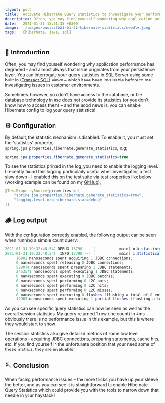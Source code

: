 ```yaml
---
layout: post
title:  Activate Hibernate Query Statistics to investigate your performance issues
description: Often, you may find yourself wondering why application performance has degraded – and almost always that...
date:   2021-01-31 15:01:35 +0300
image:  '/images/posts/2021-01-31-hibernate-statistics/needle.jpeg'
tags:   [hibernate, java, sql]
---
```


## 👋 Introduction
Often, you may find yourself wondering why application performance has degraded – and almost always that issue originates 
from your persistence layer. You can interrogate your query statistics in SQL Server using some built in ([Transact SQL](https://docs.microsoft.com/en-us/sql/relational-databases/system-dynamic-management-views/sys-dm-exec-query-stats-transact-sql?view=sql-server-ver15)) views – 
which have been invaluable before to me investigating issues in customer environments.

Sometimes, however, you don’t have access to the database, or the database technology in use does not provide its 
statistics (or you don’t know how to access them) – and the good news is, you can enable Hibernate config to log 
your query statistics!

## ⚙️ Configuration
By default, the statistic mechanism is disabled. To enable it, you must set the 'statistics' property; 
`spring.jpa.properties.hibernate.generate_statistics`, e.g;

```java
spring.jpa.properties.hibernate.generate_statistics=true
```

To see the statistics printed in the log, you need to enable the logging level. I recently found this logging particularly 
useful when investigating a test slow down – I enabled this on the test suite via test properties like below 
(working example can be found on my [GitHub](https://github.com/MTJB/blog-code-examples));

```java
@TestPropertySource(properties = [
    "spring.jpa.properties.hibernate.generate_statistics=true",
    "logging.level.org.hibernate.stat=debug"
])
```

## 🪵 Log output
With the configuration correctly enabled, the following output can be seen when running a simple count query;

```java
2021-01-31 19:32:48.547 DEBUG 13790 --- [           main] o.h.stat.internal.StatisticsImpl         : HHH000117: HQL: select count(*) from CarGarage x WHERE x.id = :id, time: 4ms, rows: 1 
2021-01-31 19:32:48.549  INFO 13790 --- [           main] i.StatisticalLoggingSessionEventListener : Session Metrics {
     16902 nanoseconds spent acquiring 1 JDBC connections;
     0 nanoseconds spent releasing 0 JDBC connections;
     528078 nanoseconds spent preparing 1 JDBC statements;
     2453571 nanoseconds spent executing 1 JDBC statements;
     0 nanoseconds spent executing 0 JDBC batches;
     0 nanoseconds spent performing 0 L2C puts;
     0 nanoseconds spent performing 0 L2C hits;
     0 nanoseconds spent performing 0 L2C misses;
     0 nanoseconds spent executing 0 flushes (flushing a total of 0 entities and 0 collections);
     12963 nanoseconds spent executing 1 partial-flushes (flushing a total of 0 entities and 0 collections)
```

As you can see specific query statistics can now be seen as well as the overall session statistics. My query returned 
1 row (the count) in 4ms – obviously there is no performance issue in this example, but this is where they would start to show.

The session statistics also give detailed metrics of some low level operations – acquiring JDBC connections, 
preparing statements, cache hits, etc. If you find yourself in the unfortunate position that your need some of these metrics, 
they are invaluable!

## 🪡 Conclusion
When facing performance issues – the more tricks you have up your sleeve the better, and as you can see it is straightforward 
to enable Hibernate Query Statistics which could provide you with the tools to narrow down that needle in your haystack!
